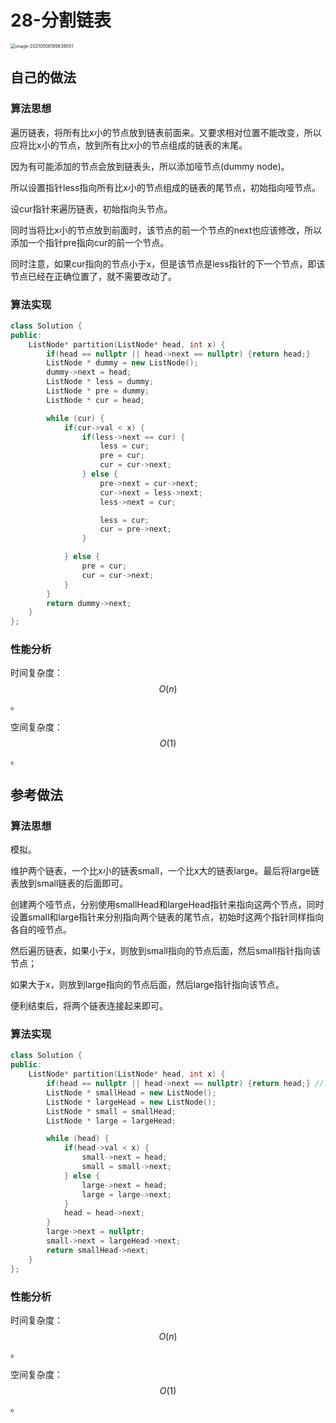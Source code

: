 # 28-分割链表

<img src="https://crayon-1302863897.cos.ap-beijing.myqcloud.com/image/image-20210506195639051.png" alt="image-20210506195639051" style="zoom:50%;" />



## 自己的做法

### 算法思想



遍历链表，将所有比x小的节点放到链表前面来。又要求相对位置不能改变，所以应将比x小的节点，放到所有比x小的节点组成的链表的末尾。

因为有可能添加的节点会放到链表头，所以添加哑节点(dummy node)。

所以设置指针less指向所有比x小的节点组成的链表的尾节点，初始指向哑节点。

设cur指针来遍历链表，初始指向头节点。

同时当将比x小的节点放到前面时，该节点的前一个节点的next也应该修改，所以添加一个指针pre指向cur的前一个节点。



同时注意，如果cur指向的节点小于x，但是该节点是less指针的下一个节点，即该节点已经在正确位置了，就不需要改动了。



### 算法实现

```c++
class Solution {
public:
    ListNode* partition(ListNode* head, int x) {
        if(head == nullptr || head->next == nullptr) {return head;}
        ListNode * dummy = new ListNode();
        dummy->next = head;
        ListNode * less = dummy;
        ListNode * pre = dummy;
        ListNode * cur = head;

        while (cur) {
            if(cur->val < x) {
                if(less->next == cur) {
                    less = cur;
                    pre = cur;
                    cur = cur->next;
                } else {
                    pre->next = cur->next;
                    cur->next = less->next;
                    less->next = cur;

                    less = cur;
                    cur = pre->next;
                }

            } else {
                pre = cur;
                cur = cur->next;
            }
        }
        return dummy->next;
    }
};
```



### 性能分析

时间复杂度：$$O(n)$$。

空间复杂度：$$O(1)$$。





## 参考做法

### 算法思想

模拟。



维护两个链表，一个比x小的链表small，一个比x大的链表large。最后将large链表放到small链表的后面即可。

创建两个哑节点，分别使用smallHead和largeHead指针来指向这两个节点，同时设置small和large指针来分别指向两个链表的尾节点，初始时这两个指针同样指向各自的哑节点。

然后遍历链表，如果小于x，则放到small指向的节点后面，然后small指针指向该节点；

如果大于x，则放到large指向的节点后面，然后large指针指向该节点。

便利结束后，将两个链表连接起来即可。



### 算法实现

```c++
class Solution {
public:
    ListNode* partition(ListNode* head, int x) {
        if(head == nullptr || head->next == nullptr) {return head;} //可有可无
        ListNode * smallHead = new ListNode();
        ListNode * largeHead = new ListNode();
        ListNode * small = smallHead;
        ListNode * large = largeHead;

        while (head) {
            if(head->val < x) {
                small->next = head;
                small = small->next;
            } else {
                large->next = head;
                large = large->next;
            }
            head = head->next;
        }
        large->next = nullptr;
        small->next = largeHead->next;
        return smallHead->next;
    }
};
```



### 性能分析

时间复杂度：$$O(n)$$。

空间复杂度：$$O(1)$$。

